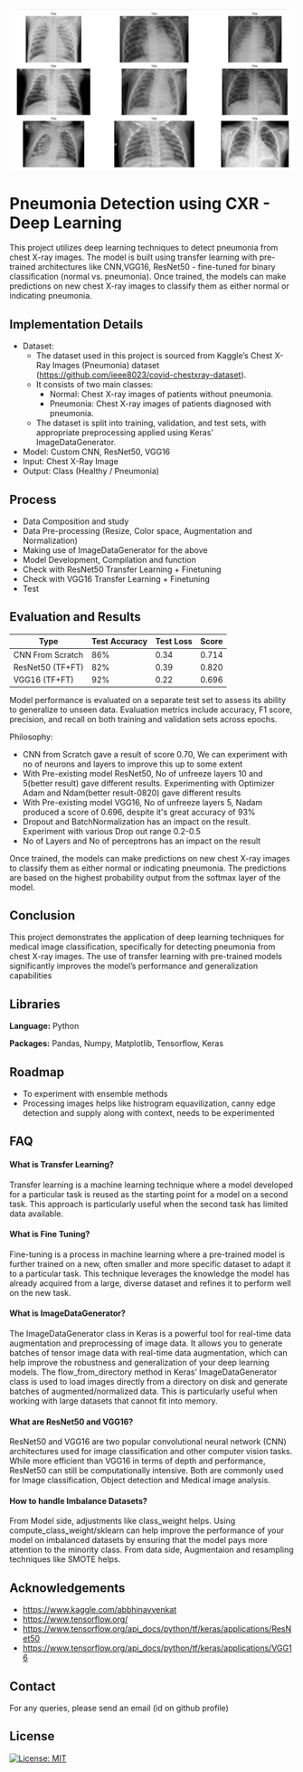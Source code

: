 ![Logo](https://github.com/AKGanesh/CXR-PneumoniaDetection/blob/main/cxr.png)

# Pneumonia Detection using CXR - Deep Learning

This project utilizes deep learning techniques to detect pneumonia from chest X-ray images. The model is built using transfer learning with pre-trained architectures like CNN,VGG16, ResNet50 - fine-tuned for binary classification (normal vs. pneumonia). Once trained, the models can make predictions on new chest X-ray images to classify them as either normal or indicating pneumonia. 

## Implementation Details

- Dataset: 
  - The dataset used in this project is sourced from Kaggle’s Chest X-Ray Images (Pneumonia) dataset (https://github.com/ieee8023/covid-chestxray-dataset). 
  - It consists of two main classes:
    - Normal: Chest X-ray images of patients without pneumonia.
    -  Pneumonia: Chest X-ray images of patients diagnosed with pneumonia.
  - The dataset is split into training, validation, and test sets, with appropriate preprocessing applied using Keras’ ImageDataGenerator.
- Model: Custom CNN, ResNet50, VGG16
- Input: Chest X-Ray Image
- Output: Class (Healthy / Pneumonia)

## Process
- Data Composition and study
- Data Pre-processing (Resize, Color space, Augmentation and Normalization)
- Making use of ImageDataGenerator for the above
- Model Development, Compilation and function
- Check with ResNet50 Transfer Learning + Finetuning
- Check with VGG16 Transfer Learning + Finetuning
- Test

## Evaluation and Results
  | Type | Test Accuracy | Test Loss |Score |
  |------|-----------|---------------|------|
  |CNN From Scratch|86%|0.34|0.714|
  |ResNet50 (TF+FT)|82%|0.39|0.820|
  |VGG16 (TF+FT)|92%|0.22|0.696|

Model performance is evaluated on a separate test set to assess its ability to generalize to unseen data. Evaluation metrics include accuracy, F1 score, precision, and recall on both training and validation sets across epochs.

Philosophy:
- CNN from Scratch gave a result of score 0.70, We can experiment with no of neurons and layers to improve this up to some extent
- With Pre-existing model ResNet50, No of unfreeze layers 10 and 5(better result) gave different results. Experimenting with Optimizer Adam and Ndam(better result-0820) gave different results
- With Pre-existing model VGG16, No of unfreeze layers 5, Nadam produced a score of 0.696, despite it's great accuracy of 93%
- Dropout and BatchNormalization has an impact on the result. Experiment with various Drop out range 0.2-0.5
- No of Layers and No of perceptrons has an impact on the result

Once trained, the models can make predictions on new chest X-ray images to classify them as either normal or indicating pneumonia. The predictions are based on the highest probability output from the softmax layer of the model.

## Conclusion
This project demonstrates the application of deep learning techniques for medical image classification, specifically for detecting pneumonia from chest X-ray images. The use of transfer learning with pre-trained models significantly improves the model’s performance and generalization capabilities

## Libraries

**Language:** Python

**Packages:** Pandas, Numpy, Matplotlib, Tensorflow, Keras

## Roadmap

- To experiment with ensemble methods
- Processing images helps like histrogram equavilization, canny edge detection and supply along with context, needs to be experimented

## FAQ

#### What is Transfer Learning?
Transfer learning is a machine learning technique where a model developed for a particular task is reused as the starting point for a model on a second task. This approach is particularly useful when the second task has limited data available.

#### What is Fine Tuning?
Fine-tuning is a process in machine learning where a pre-trained model is further trained on a new, often smaller and more specific dataset to adapt it to a particular task. This technique leverages the knowledge the model has already acquired from a large, diverse dataset and refines it to perform well on the new task.

#### What is ImageDataGenerator?
The ImageDataGenerator class in Keras is a powerful tool for real-time data augmentation and preprocessing of image data. It allows you to generate batches of tensor image data with real-time data augmentation, which can help improve the robustness and generalization of your deep learning models. 
The flow_from_directory method in Keras’ ImageDataGenerator class is used to load images directly from a directory on disk and generate batches of augmented/normalized data. This is particularly useful when working with large datasets that cannot fit into memory.

#### What are ResNet50 and VGG16?
ResNet50 and VGG16 are two popular convolutional neural network (CNN) architectures used for image classification and other computer vision tasks. While more efficient than VGG16 in terms of depth and performance, ResNet50 can still be computationally intensive. Both are commonly used for Image classification, Object detection and Medical image analysis.

#### How to handle Imbalance Datasets?
From Model side, adjustments like class_weight helps.
Using compute_class_weight/sklearn can help improve the performance of your model on imbalanced datasets by ensuring that the model pays more attention to the minority class.
From data side, Augmentaion and resampling techniques like SMOTE helps.

## Acknowledgements
- https://www.kaggle.com/abbhinavvenkat
- https://www.tensorflow.org/
- https://www.tensorflow.org/api_docs/python/tf/keras/applications/ResNet50
- https://www.tensorflow.org/api_docs/python/tf/keras/applications/VGG16

## Contact

For any queries, please send an email (id on github profile)

## License

[![License: MIT](https://img.shields.io/badge/License-MIT-yellow.svg)](https://opensource.org/licenses/MIT)
